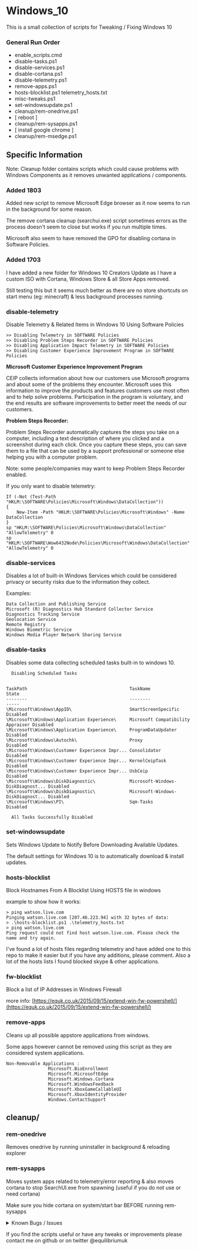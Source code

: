 # Windows_10

This is a small collection of scripts for Tweaking / Fixing Windows 10

### General Run Order

* enable_scripts.cmd
* disable-tasks.ps1
* disable-services.ps1
* disable-cortana.ps1
* disable-telemetry.ps1
* remove-apps.ps1
* hosts-blocklist.ps1 telemetry_hosts.txt
* misc-tweaks.ps1
* set-windowsupdate.ps1
* cleanup/rem-onedrive.ps1
* [ reboot ]
* cleanup/rem-sysapps.ps1
* [ install google chrome ]
* cleanup/rem-msedge.ps1

## Specific Information

Note: Cleanup folder contains scripts which could cause problems with Windows Components as it removes unwanted applications / components.

### Added 1803

Added new script to remove Microsoft Edge browser as it now seems to run in the background for some reason.

The remove cortana cleanup (searchui.exe) script sometimes errors as the process doesn't seem to close but works if you run multiple times.

Microsoft also seem to have removed the GPO for disabling cortana in Software Policies.

### Added 1703

I have added a new folder for Windows 10 Creators Update as I have a custom ISO with Cortana, Windows Store & all Store Apps removed.

Still testing this but it seems much better as there are no store shortcuts on start menu (eg: minecraft) & less background processes running.

### disable-telemetry

Disable Telemetry & Related Items in Windows 10 Using Software Policies

    >> Disabling Telemetry in SOFTWARE Policies
    >> Disabling Problem Steps Recorder in SOFTWARE Policies
    >> Disabling Application Impact Telemetry in SOFTWARE Policies
    >> Disabling Customer Experience Improvement Program in SOFTWARE Policies

**Microsoft Customer Experience Improvement Program**

CEIP collects information about how our customers use Microsoft programs and about some of the problems they encounter. Microsoft uses this information to improve the products and features customers use most often and to help solve problems. Participation in the program is voluntary, and the end results are software improvements to better meet the needs of our customers.

**Problem Steps Recorder:**

Problem Steps Recorder automatically captures the steps you take on a computer, including a text description of where you clicked and a screenshot during each click. Once you capture these steps, you can save them to a file that can be used by a support professional or someone else helping you with a computer problem.

Note: some people/companies may want to keep Problem Steps Recorder enabled.

If you only want to disable telemetry:

    If (-Not (Test-Path "HKLM:\SOFTWARE\Policies\Microsoft\Windows\DataCollection"))
    {
        New-Item -Path "HKLM:\SOFTWARE\Policies\Microsoft\Windows" -Name DataCollection
    }
    sp "HKLM:\SOFTWARE\Policies\Microsoft\Windows\DataCollection" "AllowTelemetry" 0
    sp "HKLM:\SOFTWARE\Wow6432Node\Policies\Microsoft\Windows\DataCollection" "AllowTelemetry" 0

### disable-services

Disables a lot of built-in Windows Services which could be considered privacy
or security risks due to the information they collect.

Examples:

    Data Collection and Publishing Service
    Microsoft (R) Diagnostics Hub Standard Collector Service
    Diagnostics Tracking Service
    Geolocation Service
    Remote Registry
    Windows Biometric Service
    Windows Media Player Network Sharing Service

### disable-tasks

Disables some data collecting scheduled tasks built-in to windows 10.


      Disabling Scheduled Tasks


    TaskPath                                       TaskName                          State
    --------                                       --------                          -----
    \Microsoft\Windows\AppID\                      SmartScreenSpecific               Disabled
    \Microsoft\Windows\Application Experience\     Microsoft Compatibility Appraiser Disabled
    \Microsoft\Windows\Application Experience\     ProgramDataUpdater                Disabled
    \Microsoft\Windows\Autochk\                    Proxy                             Disabled
    \Microsoft\Windows\Customer Experience Impr... Consolidator                      Disabled
    \Microsoft\Windows\Customer Experience Impr... KernelCeipTask                    Disabled
    \Microsoft\Windows\Customer Experience Impr... UsbCeip                           Disabled
    \Microsoft\Windows\DiskDiagnostic\             Microsoft-Windows-DiskDiagnost... Disabled
    \Microsoft\Windows\DiskDiagnostic\             Microsoft-Windows-DiskDiagnost... Disabled
    \Microsoft\Windows\PI\                         Sqm-Tasks                         Disabled

      All Tasks Successfully Disabled


### set-windowsupdate

Sets Windows Update to Notify Before Downloading Available Updates.

The default settings for Windows 10 is to automatically download & install updates.

### hosts-blocklist

Block Hostnames From A Blocklist Using HOSTS file in windows

example to show how it works:

    > ping watson.live.com
    Pinging watson.live.com [207.46.223.94] with 32 bytes of data:
    > .\hosts-blocklist.ps1 .\telemetry_hosts.txt
    > ping watson.live.com
    Ping request could not find host watson.live.com. Please check the name and try again.

I've found a lot of hosts files regarding telemetry and have added one to this repo to make it easier but if you have any additions, please comment.
Also a lot of the hosts lists I found blocked skype & other applications.

### fw-blocklist

Block a list of IP Addresses in Windows Firewall

more info: [https://equk.co.uk/2015/09/15/extend-win-fw-powershell/](https://equk.co.uk/2015/09/15/extend-win-fw-powershell/)

### remove-apps

Cleans up all possible appstore applications from windows.

Some apps however cannot be removed using this script as they are considered system applications.

    Non-Removable Applications :
                    Microsoft.BioEnrollment
                    Microsoft.MicrosoftEdge
                    Microsoft.Windows.Cortana
                    Microsoft.WindowsFeedback
                    Microsoft.XboxGameCallableUI
                    Microsoft.XboxIdentityProvider
                    Windows.ContactSupport

## cleanup/

### rem-onedrive

Removes onedrive by running uninstaller in background & reloading explorer

### rem-sysapps

Moves system apps related to telemetry/error reporting & also moves cortana to stop SearchUI.exe from spawning (useful if you do not use or need cortana)

Make sure you hide cortana on system/start bar BEFORE running rem-sysapps

<details>
  <summary>Known Bugs / Issues</summary>
Running rem-sysapps with cortana shown on taskbar can cause error when trying to move folders as process respawns too quickly

ERROR: mv : The process cannot access the file because it is being used by another process.

Setting the Cortana searchbar to hidden before running script should fix
</details>

If you find the scripts useful or have any tweaks or improvements please contact me on github or on twitter @equilibriumuk
